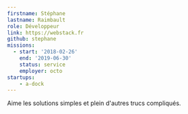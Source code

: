 ```yaml
---
firstname: Stéphane
lastname: Raimbault
role: Développeur
link: https://webstack.fr
github: stephane
missions:
  - start: '2018-02-26'
    end: '2019-06-30'
    status: service
    employer: octo
startups:
    - a-dock
---
```


Aime les solutions simples et plein d'autres trucs compliqués.
